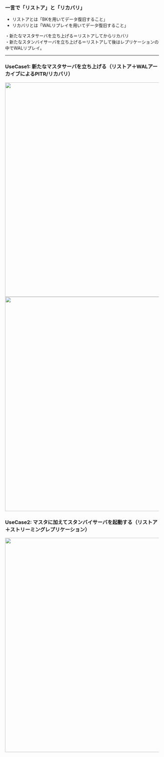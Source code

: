 ### 一言で「リストア」と「リカバリ」
- リストアとは「BKを用いてデータ復旧すること」
- リカバリとは「WALリプレイを用いてデータ復旧すること」

・新たなマスタサーバを立ち上げる＝リストアしてからリカバリ<br/>
・新たなスタンバイサーバを立ち上げる＝リストアして後はレプリケーションの中でWALリプレイ。

---

### UseCase1: 新たなマスタサーバを立ち上げる（リストア＋WALアーカイブによるPITR/リカバリ）

<img width="700px" src="https://github.com/user-attachments/assets/8631605b-c970-4bd6-ba2b-c19a9a21991c" />

<img width="700px" src="https://github.com/user-attachments/assets/37917d4c-979a-454b-afe2-719d250e105e" />

### UseCase2: マスタに加えてスタンバイサーバを起動する（リストア＋ストリーミングレプリケーション）

<img width="700px" src="https://github.com/user-attachments/assets/7429bf50-e72b-4e64-b7ec-bc9f6cc9e545" />
